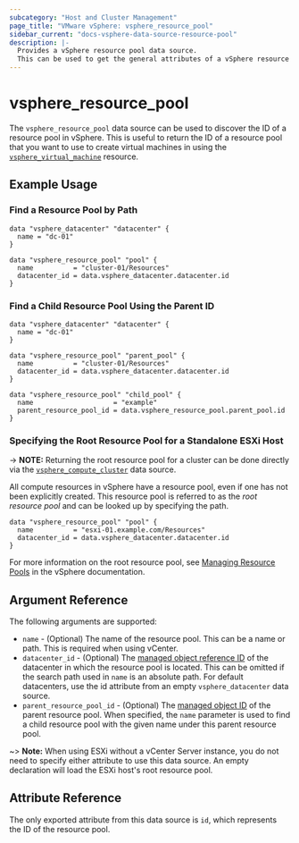 ```yaml
---
subcategory: "Host and Cluster Management"
page_title: "VMware vSphere: vsphere_resource_pool"
sidebar_current: "docs-vsphere-data-source-resource-pool"
description: |-
  Provides a vSphere resource pool data source.
  This can be used to get the general attributes of a vSphere resource pool.
---
```


# vsphere_resource_pool

The `vsphere_resource_pool` data source can be used to discover the ID of a
resource pool in vSphere. This is useful to return the ID of a resource pool
that you want to use to create virtual machines in using the
[`vsphere_virtual_machine`][docs-virtual-machine-resource] resource.

[docs-virtual-machine-resource]: /docs/providers/vsphere/r/virtual_machine.html

## Example Usage

### Find a Resource Pool by Path

```hcl
data "vsphere_datacenter" "datacenter" {
  name = "dc-01"
}

data "vsphere_resource_pool" "pool" {
  name          = "cluster-01/Resources"
  datacenter_id = data.vsphere_datacenter.datacenter.id
}
```

### Find a Child Resource Pool Using the Parent ID

```hcl
data "vsphere_datacenter" "datacenter" {
  name = "dc-01"
}

data "vsphere_resource_pool" "parent_pool" {
  name          = "cluster-01/Resources"
  datacenter_id = data.vsphere_datacenter.datacenter.id
}

data "vsphere_resource_pool" "child_pool" {
  name                    = "example"
  parent_resource_pool_id = data.vsphere_resource_pool.parent_pool.id
}
```

### Specifying the Root Resource Pool for a Standalone ESXi Host

-> **NOTE:** Returning the root resource pool for a cluster can be done directly
via the [`vsphere_compute_cluster`][docs-compute-cluster-data-source] data
source.

[docs-compute-cluster-data-source]: /docs/providers/vsphere/d/compute_cluster.html

All compute resources in vSphere have a resource pool, even if one has not been
explicitly created. This resource pool is referred to as the _root resource
pool_ and can be looked up by specifying the path.

```hcl
data "vsphere_resource_pool" "pool" {
  name          = "esxi-01.example.com/Resources"
  datacenter_id = data.vsphere_datacenter.datacenter.id
}
```

For more information on the root resource pool, see
[Managing Resource Pools][vmware-docs-resource-pools] in the vSphere
documentation.

[vmware-docs-resource-pools]: https://techdocs.broadcom.com/us/en/vmware-cis/vsphere/vsphere/8-0/vsphere-resource-management-8-0/managing-resource-pools.html

## Argument Reference

The following arguments are supported:

* `name` - (Optional) The name of the resource pool. This can be a name or
  path. This is required when using vCenter.
* `datacenter_id` - (Optional) The
  [managed object reference ID][docs-about-morefs] of the datacenter in which
  the resource pool is located. This can be omitted if the search path used in
  `name` is an absolute path. For default datacenters, use the id attribute from
  an empty `vsphere_datacenter` data source.
* `parent_resource_pool_id` - (Optional) The [managed object ID][docs-about-morefs]
  of the parent resource pool. When specified, the `name` parameter is used to find 
  a child resource pool with the given name under this parent resource pool.

[docs-about-morefs]: /docs/providers/vsphere/index.html#use-of-managed-object-references-by-the-vsphere-provider

~> **Note:** When using ESXi without a vCenter Server instance, you do not need
to specify either attribute to use this data source. An empty declaration will
load the ESXi host's root resource pool.

## Attribute Reference

The only exported attribute from this data source is `id`, which represents the
ID of the resource pool.
